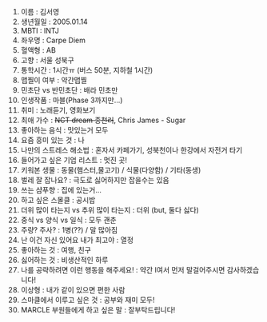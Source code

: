 1. 이름 : 김서영
2. 생년월일 : 2005.01.14
3. MBTI : INTJ
4. 좌우명 : Carpe Diem
5. 혈액형 : AB
6. 고향 : 서울 성북구
7. 통학시간 : 1시간ㅠ (버스 50분, 지하철 1시간)
8. 맵찔이 여부 : 약간맵찔
9. 민초단 vs 반민초단 : 배라 민초만
10. 인생작품 : 마블(Phase 3까지만...)
11. 취미 : 노래듣기, 영화보기
12. 최애 가수 : ~~NCT dream 종천러~~, Chris James - Sugar
13. 좋아하는 음식 : 맛있는거 모두
14. 요즘 흥미 있는 것 : 나
15. 나만의 스트레스 해소법 : 혼자서 카페가기, 성북천이나 한강에서 자전거 타기
16. 들어가고 싶은 기업 리스트 : 멋진 곳!
17. 키워본 생물 : 동물(햄스터,물고기) / 식물(다양함) / 기타(동생)
18. 벌레 잘 잡나요? : 극도로 싫어하지만 잡을수는 있음
19. 쓰는 샴푸향 : 집에 있는거...
20. 하고 싶은 스몰클 : 공시밥
21. 더위 많이 타는지 vs 추위 많이 타는지 : 더위 (but, 둘다 싫다)
22. 중식 vs 양식 vs 일식 : 모두 괜춘
23. 주량? 주사? : 1병(??) / 말 많아짐
24. 난 이건 자신 있어요 내가 최고야 : 열정
25. 좋아하는 것 : 여행, 친구
26. 싫어하는 것 : 비생산적인 하루
27. 나를 공략하려면 이런 행동을 해주세요! : 약간 I여서 먼저 말걸어주시면 감사하겠습니다!
28. 이상형 : 내가 같이 있으면 편한 사람
29. 스마클에서 이루고 싶은 것 : 공부와 재미 모두!
30. MARCLE 부원들에게 하고 싶은 말 : 잘부탁드립니다!
